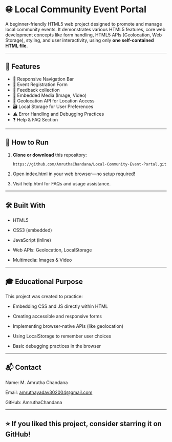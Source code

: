 # 🌐 Local Community Event Portal

A beginner-friendly HTML5 web project designed to promote and manage local community events. It demonstrates various HTML5 features, core web development concepts like form handling, HTML5 APIs (Geolocation, Web Storage), styling, and user interactivity, using only **one self-contained HTML file**.


---

## 📌 Features

- 🧭 Responsive Navigation Bar
- 📝 Event Registration Form
- 💬 Feedback collection
- 🎦 Embedded Media (Image, Video)
- 📍 Geolocation API for Location Access
- 🗃️ Local Storage for User Preferences
- ⚠️ Error Handling and Debugging Practices
- ❓ Help & FAQ Section
  
---

## 🚀 How to Run

1. **Clone or download** this repository:
   ```bash
   https://github.com/AmruthaChandana/Local-Community-Event-Portal.git
   
2. Open index.html in your web browser—no setup required!

3. Visit help.html for FAQs and usage assistance.

---

## 🛠️ Built With

- HTML5

- CSS3 (embedded)

- JavaScript (inline)

- Web APIs: Geolocation, LocalStorage

- Multimedia: Images & Video

---

## 🎓 Educational Purpose
This project was created to practice:

  - Embedding CSS and JS directly within HTML
  
  - Creating accessible and responsive forms
  
  - Implementing browser-native APIs (like geolocation)
  
  - Using LocalStorage to remember user choices
  
  - Basic debugging practices in the browser
    
---
## 📬 Contact
Name: M. Amrutha Chandana

Email: amruthayadav302004@gmail.com

GitHub: AmruthaChandana

--- 

## ⭐ If you liked this project, consider starring it on GitHub!

